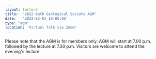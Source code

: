 ```yaml
---
layout: lecture
title:  "2022 Bath Geological Society AGM"
date:   '2022-02-03 19:00:00'
type: "agm"
location: 'Virtual Talk via Zoom'
---
```

Please note that the AGM is for members only. AGM will start at 7.00 p.m. followed by the lecture at 7.30 p.m.  Visitors are welcome to attend the evening's lecture.